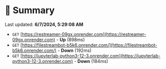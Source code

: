# 📖 Summary
Last updated: **6/7/2024, 5:29:08 AM**

- `GET` [https://restreamer-09gx.onrender.com](https://restreamer-09gx.onrender.com) - **Up** (898ms)
- `GET` [https://filestreambot-b5k6.onrender.com/](https://filestreambot-b5k6.onrender.com/) - **Down** (192ms)
- `GET` [https://jupyterlab-python3-12-3.onrender.com](https://jupyterlab-python3-12-3.onrender.com) - **Down** (184ms)
